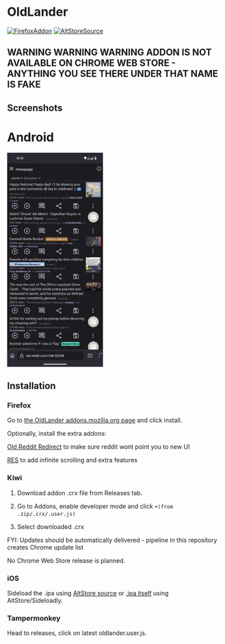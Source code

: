 # OldLander

[![FirefoxAddon](https://img.shields.io/badge/Firefox-addon-blue?style=for-the-badge&logo=firefox&link=https%3A%2F%2Faddons.mozilla.org%2Fen-US%2Ffirefox%2Faddon%2Foldlander%2F%3Futm_source%3Dbadge)](https://addons.mozilla.org/en-US/firefox/addon/oldlander/?utm_source=badge)
[![AltStoreSource](https://img.shields.io/badge/AltStore-Read_Below-green?style=for-the-badge&logo=apple&link=altstore%3A%2F%2Fsource%3Furl%3Dhttps%3A%2F%2Fgithub.com%2FOctoNezd%2Foldlander%2Freleases%2Flatest%2Fdownload%2FaltStoreManifest.json)](altstore://source?url=https://github.com/OctoNezd/oldlander/releases/latest/download/altStoreManifest.json)

## WARNING WARNING WARNING ADDON IS NOT AVAILABLE ON CHROME WEB STORE - ANYTHING YOU SEE THERE UNDER THAT NAME IS FAKE

## Screenshots

# Android

<img src="screenshots/index.png" height="500"/>

## Installation

### Firefox

Go to [the OldLander addons.mozilla.org page](https://addons.mozilla.org/en-US/firefox/addon/oldlander/) and click install.

Optionally, install the extra addons:

[Old Reddit Redirect](https://addons.mozilla.org/en-US/firefox/addon/old-reddit-redirect) to make sure reddit wont point you to new UI

[RES](https://addons.mozilla.org/en-US/firefox/addon/reddit-enhancement-suite) to add infinite scrolling and extra features

### Kiwi

1. Download addon .crx file from Releases tab.

2. Go to Addons, enable developer mode and click `+(from .zip/.crx/.user.js)`

3. Select downloaded .crx

FYI: Updates should be automatically delivered - pipeline in this repository creates Chrome update list

No Chrome Web Store release is planned.

### iOS

Sideload the .ipa using [AltStore source](altstore://source?url=https://github.com/OctoNezd/oldlander/releases/latest/download/altStoreManifest.json) or [.ipa itself](https://github.com/octonezd/oldlander/releases/latest/download/OldLander.ipa) using AltStore/Sideloadly.

### Tampermonkey

Head to releases, click on latest oldlander.user.js.
